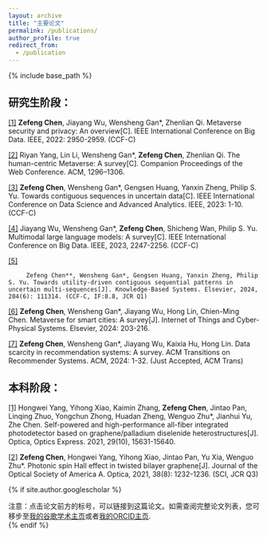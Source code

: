 ```yaml
---
layout: archive
title: "主要论文"
permalink: /publications/
author_profile: true
redirect_from:
  - /publication
---
```


{% include base_path %}

## 研究生阶段：

[[1]](https://doi.org/10.1109/BigData55660.2022.10021112) **Zefeng Chen**, Jiayang Wu, Wensheng Gan*, Zhenlian Qi. Metaverse security and privacy: An overview[C]. IEEE International Conference on Big Data. IEEE, 2022: 2950-2959. (CCF-C)

[[2]](https://doi.org/10.1145/3543873.3587593) Riyan Yang, Lin Li, Wensheng Gan*, **Zefeng Chen**, Zhenlian Qi. The human-centric Metaverse: A survey[C]. Companion Proceedings of the Web Conference. ACM, 1296–1306.

[[3]](https://doi.org/10.1109/DSAA60987.2023.10302526) **Zefeng Chen**, Wensheng Gan*, Gengsen Huang, Yanxin Zheng, Philip S. Yu. Towards contiguous sequences in uncertain data[C]. IEEE International Conference on Data Science and Advanced Analytics. IEEE, 2023: 1-10. (CCF-C)

[[4]](https://doi.org/10.1109/BigData59044.2023.10386743) Jiayang Wu, Wensheng Gan*, **Zefeng Chen**, Shicheng Wan, Philip S. Yu. Multimodal large language models: A survey[C]. IEEE International Conference on Big Data. IEEE, 2023, 2247-2256. (CCF-C)

[[5]](https://doi.org/10.1016/j.knosys.2023.111314)
        
        
        
         Zefeng Chen**, Wensheng Gan*, Gengsen Huang, Yanxin Zheng, Philip S. Yu. Towards utility-driven contiguous sequential patterns in uncertain multi-sequences[J]. Knowledge-Based Systems. Elsevier, 2024, 284(6): 111314. (CCF-C, IF:8.8, JCR Q1)

[[6]](https://doi.org/10.1016/j.iotcps.2023.12.002) **Zefeng Chen**, Wensheng Gan*, Jiayang Wu, Hong Lin, Chien-Ming Chen. Metaverse for smart cities: A survey[J]. Internet of Things and Cyber-Physical Systems. Elsevier, 2024: 203-216.

[[7]](https://doi.org/10.1145/3639063) **Zefeng Chen**, Wensheng Gan*, Jiayang Wu, Kaixia Hu, Hong Lin. Data scarcity in recommendation systems: A survey. ACM Transitions on Recommender Systems. ACM, 2024: 1-32. (Just Accepted, ACM Trans)

## 本科阶段：

[[1]](https://doi.org/10.1364/OE.425777) Hongwei Yang, Yihong Xiao, Kaimin Zhang, **Zefeng Chen**, Jintao Pan, Linqing Zhuo, Yongchun Zhong, Huadan Zheng, Wenguo Zhu*, Jianhui Yu, Zhe Chen. Self-powered and high-performance all-fiber integrated photodetector based on graphene/palladium diselenide heterostructures[J]. Optica, Optics Express. 2021, 29(10), 15631-15640.

[[2]](https://doi.org/10.1364/JOSAA.430598) **Zefeng Chen**, Hongwei Yang, Yihong Xiao, Jintao Pan, Yu Xia, Wenguo Zhu*. Photonic spin Hall effect in twisted bilayer graphene[J]. Journal of the Optical Society of America A. Optica, 2021, 38(8): 1232-1236. (SCI, JCR Q3)


{% if site.author.googlescholar %}
  <div class="wordwrap">注意：点击论文前方的标号，可以链接到这篇论文。如需查阅完整论文列表，您可移步至<a href="{{site.author.googlescholar}}">我的谷歌学术主页</a>或者<a href="{{site.author.orcid}}">我的ORCID主页</a>.</div>
{% endif %}
